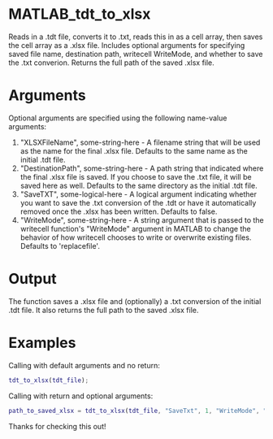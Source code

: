 # MATLAB_tdt_to_xlsx

Reads in a .tdt file, converts it to .txt, reads this in as a cell array, then saves the cell array as a .xlsx file. Includes optional arguments for specifying saved file name, destination path, writecell WriteMode, and whether to save the .txt converion. Returns the full path of the saved .xlsx file.

# Arguments
Optional arguments are specified using the following name-value arguments:
1. "XLSXFileName", some-string-here - A filename string that will be used as the name for the final .xlsx file. Defaults to the same name as the initial .tdt file.
2. "DestinationPath", some-string-here - A path string that indicated where the final .xlsx file is saved. If you choose to save the .txt file, it will be saved here as well. Defaults to the same directory as the initial .tdt file.
3. "SaveTXT", some-logical-here - A logical argument indicating whether you want to save the .txt conversion of the .tdt or have it automatically removed once the .xlsx has been written. Defaults to false.
4. "WriteMode", some-string-here - A string argument that is passed to the writecell function's "WriteMode" argument in MATLAB to change the behavior of how writecell chooses to write or overwrite existing files. Defaults to 'replacefile'.

# Output
The function saves a .xlsx file and (optionally) a .txt conversion of the initial .tdt file. It also returns the full path to the saved .xlsx file.

# Examples
Calling with default arguments and no return:
```MATLAB
tdt_to_xlsx(tdt_file);
```
Calling with return and optional arguments:
```MATLAB
path_to_saved_xlsx = tdt_to_xlsx(tdt_file, "SaveTxt", 1, "WriteMode", "overwritesheet")
```

Thanks for checking this out!
